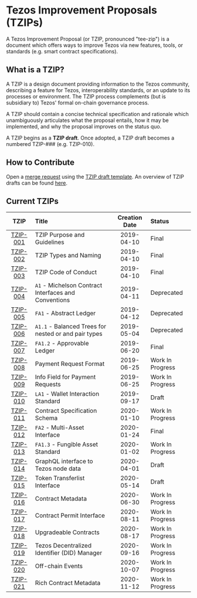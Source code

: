 # Tezos Improvement Proposals (TZIPs)

A Tezos Improvement Proposal (or TZIP, pronounced "tee-zip") is a document which offers ways to improve Tezos via new features, tools, or standards (e.g. smart contract specifications).

## What is a TZIP?

A TZIP is a design document providing information to the Tezos community,
describing a feature for Tezos, interoperability standards, or an update to its processes or environment. 
The TZIP process complements (but is subsidiary to) Tezos' formal on-chain governance process. 

A TZIP should contain a concise technical specification and rationale which unambiguously articulates what the
proposal entails, how it may be implemented, and why the proposal improves on the status quo.

A TZIP begins as a **TZIP draft**. Once adopted, 
a TZIP draft becomes a numbered TZIP-### (e.g. TZIP-010).

## How to Contribute

Open a [merge request](https://gitlab.com/tzip/tzip/-/merge_requests) using the [TZIP draft template](https://gitlab.com/tzip/tzip/-/blob/master/templates/tzip-template.md). An overview of TZIP drafts can be found [here](https://gitlab.com/tzip/tzip/-/tree/master/drafts).

## Current TZIPs

|    TZIP   | Title                                                | Creation Date | Status           |
| :-------: | :--------------------------------------------------- | :-----------: | :--------------- |
| [TZIP-001]  | TZIP Purpose and Guidelines                          |  2019-04-10   | Final            |
| [TZIP-002]  | TZIP Types and Naming                                |  2019-04-10   | Final            |
| [TZIP-003]  | TZIP Code of Conduct                                 |  2019-04-10   | Final            |
| [TZIP-004]  | `A1` - Michelson Contract Interfaces and Conventions |  2019-04-11   | Deprecated       |
| [TZIP-005]  | `FA1` - Abstract Ledger                              |  2019-04-12   | Deprecated       |
| [TZIP-006]  | `A1.1` - Balanced Trees for nested or and pair types |  2019-05-04   | Deprecated       |
| [TZIP-007]  | `FA1.2` - Approvable Ledger                          |  2019-06-20   | Final            |
| [TZIP-008]  | Payment Request Format                               |  2019-06-25   | Work In Progress |
| [TZIP-009]  | Info Field for Payment Requests                      |  2019-06-25   | Work In Progress |
| [TZIP-010] | `LA1` - Wallet Interaction Standard                  |  2019-09-17   | Draft            |
| [TZIP-011] | Contract Specification Schema                        |  2020-01-10   | Work In Progress |
| [TZIP-012] | `FA2` - Multi-Asset Interface                        |  2020-01-24   | Final            |
| [TZIP-013] | `FA1.3` - Fungible Asset Standard                    |  2020-01-02   | Work In Progress |
| [TZIP-014] | GraphQL interface to Tezos node data                 |  2020-04-01   | Draft            |
| [TZIP-015] | Token Transferlist Interface                         |  2020-05-14   | Draft            |
| [TZIP-016] | Contract Metadata                                    |  2020-06-30   | Work In Progress |
| [TZIP-017] | Contract Permit Interface                            |  2020-08-11   | Work In Progress |
| [TZIP-018] | Upgradeable Contracts                                |  2020-08-17   | Work In Progress |
| [TZIP-019] | Tezos Decentralized Identifier (DID) Manager         |  2020-09-16   | Work In Progress |
| [TZIP-020] | Off-chain Events                                     |  2020-10-07   | Work In Progress |
| [TZIP-021] | Rich Contract Metadata                       |  2020-11-12   | Work In Progress |

[TZIP-001]: proposals/tzip-1/tzip-1.md
[TZIP-002]: proposals/tzip-2/tzip-2.md
[TZIP-003]: proposals/tzip-3/tzip-3.md
[TZIP-004]: proposals/tzip-4/tzip-4.md
[TZIP-005]: proposals/tzip-5/tzip-5.md
[TZIP-006]: proposals/tzip-6/tzip-6.md
[TZIP-007]: proposals/tzip-7/tzip-7.md
[TZIP-008]: proposals/tzip-8/tzip-8.md
[TZIP-009]: proposals/tzip-9/tzip-9.md
[TZIP-010]: proposals/tzip-10/tzip-10.md
[TZIP-011]: proposals/tzip-11/tzip-11.md
[TZIP-012]: proposals/tzip-12/tzip-12.md
[TZIP-013]: proposals/tzip-13/tzip-13.md
[TZIP-014]: proposals/tzip-14/tzip-14.md
[TZIP-015]: proposals/tzip-15/tzip-15.md
[TZIP-016]: proposals/tzip-16/tzip-16.md
[TZIP-017]: proposals/tzip-17/tzip-17.md
[TZIP-018]: proposals/tzip-18/tzip-18.md
[TZIP-019]: proposals/tzip-19/tzip-19.md
[TZIP-020]: proposals/tzip-20/tzip-20.md
[TZIP-021]: proposals/tzip-21/tzip-21.md

